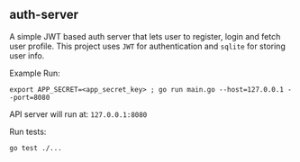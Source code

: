 auth-server
------------------

A simple JWT based auth server that lets user to register, login and fetch user profile.
This project uses `JWT` for authentication and `sqlite` for storing user info.

Example Run:
```
export APP_SECRET=<app_secret_key> ; go run main.go --host=127.0.0.1 --port=8080
```
API server will run at: `127.0.0.1:8080`


Run tests:
```
go test ./...
```

